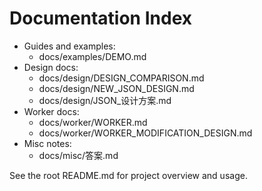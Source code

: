 # Documentation Index

- Guides and examples:
  - docs/examples/DEMO.md
- Design docs:
  - docs/design/DESIGN_COMPARISON.md
  - docs/design/NEW_JSON_DESIGN.md
  - docs/design/JSON_设计方案.md
- Worker docs:
  - docs/worker/WORKER.md
  - docs/worker/WORKER_MODIFICATION_DESIGN.md
- Misc notes:
  - docs/misc/答案.md

See the root README.md for project overview and usage.


